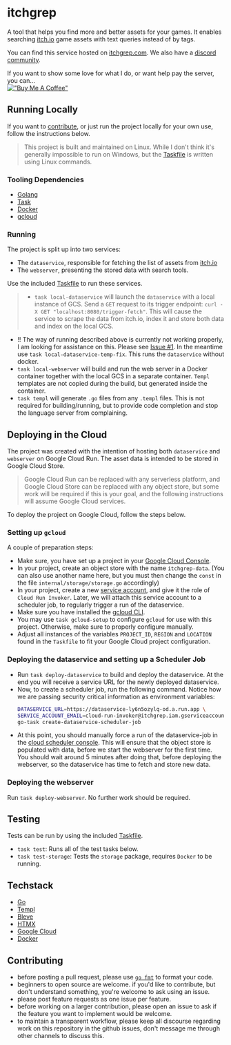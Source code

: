<!-- LTeX: language=en-US -->
# itchgrep
A tool that helps you find more and better assets for your games.
It enables searching [itch.io](https://itch.io/) game assets with text queries
instead of by tags.

You can find this service hosted on [itchgrep.com](https://itchgrep.com/).
We also have a [discord community](https://discord.gg/f8nyyK4ngZ).

If you want to show some love for what I do, or want help pay the server, you can...<br>
[!["Buy Me A Coffee"](https://www.buymeacoffee.com/assets/img/custom_images/yellow_img.png)](https://www.buymeacoffee.com/winterv)

## Running Locally

If you want to [contribute](#contributing), or just run the project locally for your own use,
follow the instructions below.

> This project is built and maintained on Linux. While I don't think it's
> generally impossible to run on Windows, but the
> [Taskfile](https://taskfile.dev/) is written using Linux commands.

### Tooling Dependencies
- [Golang](https://go.dev/)
- [Task](https://taskfile.dev/)
- [Docker](https://www.docker.com/)
- [gcloud](https://cloud.google.com/sdk/gcloud)

### Running
The project is split up into two services:
- The `dataservice`, responsible for fetching the list of assets from [itch.io](https://itch.io/)
- The `webserver`, presenting the stored data with search tools.

Use the included [Taskfile](https://taskfile.dev/) to run these services.
> - `task local-dataservice` will launch the `dataservice` with a local instance
>     of GCS. Send a `GET` request to its trigger endpoint: 
>     `curl -X GET "localhost:8080/trigger-fetch"`.
>     This will cause the service to scrape the data from itch.io, index it and
>     store both data and index on the local GCS.
- !! The way of running described above is currently not working properly, I am
    looking for assistance on this. Please see [Issue #1](https://github.com/wintermute-cell/itchgrep/issues/1).
    In the meantime use `task local-dataservice-temp-fix`. This runs the
    `dataservice` without docker.
- `task local-webserver` will build and run the web server in a Docker
    container together with the local GCS in a separate container. `Templ`
    templates are not copied during the build, but generated inside the
    container.
- `task templ` will generate `.go` files from any `.templ` files. This is not
    required for building/running, but to provide code completion and stop the
    language server from complaining.

## Deploying in the Cloud
The project was created with the intention of hosting both `dataservice` and
`webserver` on Google Cloud Run. The asset data is intended to be stored in
Google Cloud Store.

> Google Cloud Run can be replaced with any serverless platform, and Google
> Cloud Store can be replaced with any object store, but some work will be
> required if this is your goal, and the following instructions will assume
> Google Cloud services.

To deploy the project on Google Cloud, follow the steps below.

### Setting up `gcloud`
A couple of preparation steps:
- Make sure, you have set up a project in your [Google Cloud Console](https://console.cloud.google.com).
- In your project, create an object store with the name `itchgrep-data`. (You
    can also use another name here, but you must then change the `const` in the
    file `internal/storage/storage.go` accordingly)
- In your project, create a new [service account](https://console.cloud.google.com/iam-admin/serviceaccounts), and give
    it the role of `Cloud Run Invoker`. Later, we will attach this service account
    to a scheduler job, to regularly trigger a run of the dataservice.
- Make sure you have installed the [gcloud CLI](https://cloud.google.com/sdk/gcloud).
- You may use `task gcloud-setup` to configure `gcloud` for use with this
    project. Otherwise, make sure to properly configure manually.
- Adjust all instances of the variables `PROJECT_ID`, `REGION` and `LOCATION`
    found in the `Taskfile` to fit your Google Cloud project configuration.

### Deploying the dataservice and setting up a Scheduler Job
- Run `task deploy-dataservice` to build and deploy the dataservice. At the end
    you will receive a service URL for the newly deployed dataservice.
- Now, to create a scheduler job, run the following command. Notice how we are
    passing security critical information as environment variables:
    ```bash
    DATASERVICE_URL=https://dataservice-ly6n5ozylq-od.a.run.app \
    SERVICE_ACCOUNT_EMAIL=cloud-run-invoker@itchgrep.iam.gserviceaccount.com \
    go-task create-dataservice-scheduler-job
    ```
- At this point, you should manually force a run of the dataservice-job in the
    [cloud scheduler console](https://console.cloud.google.com/cloudscheduler).
    This will ensure that the object store is populated with data, before we
    start the webserver for the first time. You should wait around 5 minutes
    after doing that, before deploying the webserver, so the dataservice has
    time to fetch and store new data.

### Deploying the webserver
Run `task deploy-webserver`. No further work should be required.

## Testing
Tests can be run by using the included [Taskfile](https://taskfile.dev/).

- `task test`: Runs all of the test tasks below.
- `task test-storage`: Tests the `storage` package, requires `Docker` to be running.

## Techstack
- [Go](https://go.dev/)
- [Templ](https://github.com/a-h/templ)
- [Bleve](https://github.com/blevesearch/bleve)
- [HTMX](https://htmx.org/)
- [Google Cloud](https://cloud.google.com/?hl=en)
- [Docker](https://www.docker.com/)

## Contributing
- before posting a pull request, please use [`go fmt`](https://go.dev/blog/gofmt) to format your code.
- beginners to open source are welcome. if you'd like to contribute, but don't
    understand something, you're welcome to ask using an issue.
- please post feature requests as one issue per feature.
- before working on a larger contribution, please open an issue to ask if the
    feature you want to implement would be welcome.
- to maintain a transparent workflow, please keep all discourse regarding work
    on this repository in the github issues, don't message me through other
    channels to discuss this.
